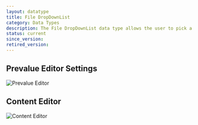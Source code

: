 ```yaml
---
layout: datatype
title: File DropDownList
category: Data Types
description: The File DropDownList data type allows the user to pick a file from a drop-down list. The folder is configurable from the Prevalue Editor.
status: current
since_version: 
retired_version: 
---
```


## Prevalue Editor Settings

![Prevalue Editor](PreValueEditor.jpg)

## Content Editor

![Content Editor](DataEditor.jpg)